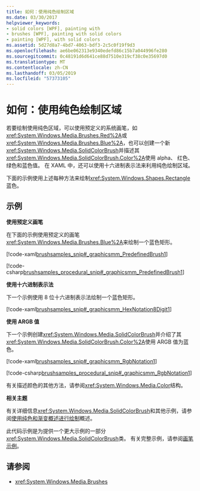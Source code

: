 ```yaml
---
title: 如何：使用纯色绘制区域
ms.date: 03/30/2017
helpviewer_keywords:
- solid colors [WPF], painting with
- brushes [WPF], painting with solid colors
- painting [WPF], with solid colors
ms.assetid: 5d27d8a7-4bd7-4063-bdf3-2c5c0f19f9d3
ms.openlocfilehash: ae6be062313e9340edefd86c15b7a044996fe280
ms.sourcegitcommit: 0c48191d6d641ce88d7510e319cf38c0e35697d0
ms.translationtype: MT
ms.contentlocale: zh-CN
ms.lasthandoff: 03/05/2019
ms.locfileid: "57373105"
---
```

# <a name="how-to-paint-an-area-with-a-solid-color"></a>如何：使用纯色绘制区域
若要绘制使用纯色区域，可以使用预定义的系统画笔，如<xref:System.Windows.Media.Brushes.Red%2A>或<xref:System.Windows.Media.Brushes.Blue%2A>，也可以创建一个新<xref:System.Windows.Media.SolidColorBrush>并描述其<xref:System.Windows.Media.SolidColorBrush.Color%2A>使用 alpha、 红色、 绿色和蓝色值。 在 XAML 中，还可以使用十六进制表示法来利用纯色绘制区域。  
  
 下面的示例使用上述每种方法来绘制<xref:System.Windows.Shapes.Rectangle>蓝色。  
  
## <a name="example"></a>示例  
 **使用预定义画笔**  
  
 在下面的示例使用预定义的画笔<xref:System.Windows.Media.Brushes.Blue%2A>来绘制一个蓝色矩形。  
  
 [!code-xaml[brushsamples_snip#_graphicsmm_PredefinedBrush1](~/samples/snippets/csharp/VS_Snippets_Wpf/brushsamples_snip/CS/SolidColorBrushExample.xaml#_graphicsmm_predefinedbrush1)]  
  
 [!code-csharp[brushsamples_procedural_snip#_graphicsmm_PredefinedBrush1](~/samples/snippets/csharp/VS_Snippets_Wpf/brushsamples_procedural_snip/CSharp/SolidColorBrushExample.cs#_graphicsmm_predefinedbrush1)]  
  
 **使用十六进制表示法**  
  
 下一个示例使用 8 位十六进制表示法绘制一个蓝色矩形。  
  
 [!code-xaml[brushsamples_snip#_graphicsmm_HexNotation8Digit1](~/samples/snippets/csharp/VS_Snippets_Wpf/brushsamples_snip/CS/SolidColorBrushExample.xaml#_graphicsmm_hexnotation8digit1)]  
  
 **使用 ARGB 值**  
  
 下一个示例创建<xref:System.Windows.Media.SolidColorBrush>并介绍了其<xref:System.Windows.Media.SolidColorBrush.Color%2A>使用 ARGB 值为蓝色。  
  
 [!code-xaml[brushsamples_snip#_graphicsmm_RgbNotation1](~/samples/snippets/csharp/VS_Snippets_Wpf/brushsamples_snip/CS/SolidColorBrushExample.xaml#_graphicsmm_rgbnotation1)]  
  
 [!code-csharp[brushsamples_procedural_snip#_graphicsmm_RgbNotation1](~/samples/snippets/csharp/VS_Snippets_Wpf/brushsamples_procedural_snip/CSharp/SolidColorBrushExample.cs#_graphicsmm_rgbnotation1)]  
  
 有关描述颜色的其他方法，请参阅<xref:System.Windows.Media.Color>结构。  
  
 **相关主题**  
  
 有关详细信息<xref:System.Windows.Media.SolidColorBrush>和其他示例，请参阅[使用纯色和渐变概述进行绘制](painting-with-solid-colors-and-gradients-overview.md)概述。  
  
 此代码示例是为提供一个更大示例的一部分<xref:System.Windows.Media.SolidColorBrush>类。 有关完整示例，请参阅[画笔示例](https://go.microsoft.com/fwlink/?LinkID=159973)。  
  
## <a name="see-also"></a>请参阅
- <xref:System.Windows.Media.Brushes>
